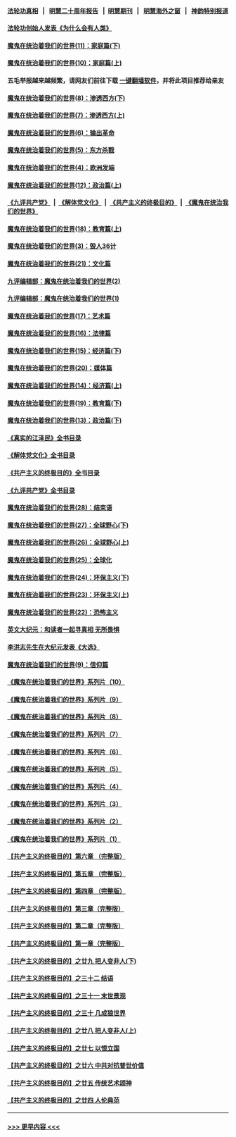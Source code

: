 #### [法轮功真相](https://github.com/gfw-breaker/truth/blob/master/README.md?t=0) &nbsp;&nbsp;|&nbsp;&nbsp; [明慧二十周年报告](https://github.com/gfw-breaker/mh-reports/blob/master/README.md?t=0) &nbsp;&nbsp;|&nbsp;&nbsp;[明慧期刊](https://github.com/gfw-breaker/mh-qikan) &nbsp;&nbsp;|&nbsp;&nbsp; [明慧海外之窗](https://github.com/gfw-breaker/mh-news/blob/master/README.md?t=0) &nbsp;&nbsp;|&nbsp;&nbsp; [神韵特别报道](https://github.com/gfw-breaker/mh-news/blob/master/shenyun.md?t=0)
#### [法轮功创始人发表《为什么会有人类》](../pages/nsc422/n13912117.md?t=04020944) 
#### [魔鬼在统治着我们的世界(11)：家庭篇(下)](../pages/nsc422/n10440961.md?t=04020944) 
#### [魔鬼在统治着我们的世界(10)：家庭篇(上)](../pages/nsc422/n10435448.md?t=04020944) 
#### 五毛举报越来越频繁，请网友们前往下载 [一键翻墙软件](https://github.com/gfw-breaker/ssr-accounts)，并将此项目推荐给亲友
#### [魔鬼在统治着我们的世界(8)：渗透西方(下)](../pages/nsc422/n10429603.md?t=04020944) 
#### [魔鬼在统治着我们的世界(7)：渗透西方(上)](../pages/nsc422/n10426013.md?t=04020944) 
#### [魔鬼在统治着我们的世界(6)：输出革命](../pages/nsc422/n10421536.md?t=04020944) 
#### [魔鬼在统治着我们的世界(5)：东方杀戮](../pages/nsc422/n10417707.md?t=04020944) 
#### [魔鬼在统治着我们的世界(4)：欧洲发端](../pages/nsc422/n10414890.md?t=04020944) 
#### [魔鬼在统治着我们的世界(12)：政治篇(上)](../pages/nsc422/n10444576.md?t=04020944) 
#### [《九评共产党》](https://github.com/begood0513/9ping.md/blob/master/README.md) &nbsp;|&nbsp; [《解体党文化》](../../../../jtdwh.md/blob/master/README.md)  &nbsp;|&nbsp; [《共产主义的终极目的》](../../../../gczydzjmd.md/blob/master/README.md) &nbsp;|&nbsp; [《魔鬼在统治我们的世界》](../../../../mgztzwmdsj.md/blob/master/README.md) 
#### [魔鬼在统治着我们的世界(18)：教育篇(上)](../pages/nsc422/n10526970.md?t=04020944) 
#### [魔鬼在统治着我们的世界(3)：毁人36计](../pages/nsc422/n10411583.md?t=04020944) 
#### [魔鬼在统治着我们的世界(21)：文化篇](../pages/nsc422/n10597706.md?t=04020944) 
#### [九评编辑部：魔鬼在统治着我们的世界(2)](../pages/nsc422/n10410036.md?t=04020944) 
#### [九评编辑部：魔鬼在统治着我们的世界(1)](../pages/nsc422/n10406825.md?t=04020944) 
#### [魔鬼在统治着我们的世界(17)：艺术篇](../pages/nsc422/n10499093.md?t=04020944) 
#### [魔鬼在统治着我们的世界(16)：法律篇](../pages/nsc422/n10485969.md?t=04020944) 
#### [魔鬼在统治着我们的世界(15)：经济篇(下)](../pages/nsc422/n10469975.md?t=04020944) 
#### [魔鬼在统治着我们的世界(20)：媒体篇](../pages/nsc422/n10586579.md?t=04020944) 
#### [魔鬼在统治着我们的世界(14)：经济篇(上)](../pages/nsc422/n10457370.md?t=04020944) 
#### [魔鬼在统治着我们的世界(19)：教育篇(下)](../pages/nsc422/n10564808.md?t=04020944) 
#### [魔鬼在统治着我们的世界(13)：政治篇(下)](../pages/nsc422/n10448270.md?t=04020944) 
#### [《真实的江泽民》全书目录](../pages/nsc422/n13721399.md?t=04020944) 
#### [《解体党文化》全书目录](../pages/nsc422/n13721157.md?t=04020944) 
#### [《共产主义的终极目的》全书目录](../pages/nsc422/n13721048.md?t=04020944) 
#### [《九评共产党》全书目录](../pages/nsc422/n13708085.md?t=04020944) 
#### [魔鬼在统治着我们的世界(28)：结束语](../pages/nsc422/n10936246.md?t=04020944) 
#### [魔鬼在统治着我们的世界(27)：全球野心(下)](../pages/nsc422/n10928319.md?t=04020944) 
#### [魔鬼在统治着我们的世界(26)：全球野心(上)](../pages/nsc422/n10900318.md?t=04020944) 
#### [魔鬼在统治着我们的世界(25)：全球化](../pages/nsc422/n10788205.md?t=04020944) 
#### [魔鬼在统治着我们的世界(24)：环保主义(下)](../pages/nsc422/n10695307.md?t=04020944) 
#### [魔鬼在统治着我们的世界(23)：环保主义(上)](../pages/nsc422/n10688613.md?t=04020944) 
#### [魔鬼在统治着我们的世界(22)：恐怖主义](../pages/nsc422/n10614727.md?t=04020944) 
#### [英文大纪元：和读者一起寻真相 无所畏惧](../pages/nsc422/n12542027.md?t=04020944) 
#### [李洪志先生在大纪元发表《大选》](../pages/nsc422/n12534746.md?t=04020944) 
#### [魔鬼在统治着我们的世界(9)：信仰篇](../pages/nsc422/n10432159.md?t=04020944) 
#### [《魔鬼在统治着我们的世界》系列片（10）](../pages/nsc422/n12292670.md?t=04020944) 
#### [《魔鬼在统治着我们的世界》系列片（9）](../pages/nsc422/n12290859.md?t=04020944) 
#### [《魔鬼在统治着我们的世界》系列片（8）](../pages/nsc422/n12287445.md?t=04020944) 
#### [《魔鬼在统治着我们的世界》系列片（7）](../pages/nsc422/n12283425.md?t=04020944) 
#### [《魔鬼在统治着我们的世界》系列片（6）](../pages/nsc422/n12282314.md?t=04020944) 
#### [《魔鬼在统治着我们的世界》系列片（5）](../pages/nsc422/n12281419.md?t=04020944) 
#### [《魔鬼在统治着我们的世界》系列片（4）](../pages/nsc422/n12274024.md?t=04020944) 
#### [《魔鬼在统治着我们的世界》系列片（3）](../pages/nsc422/n12271322.md?t=04020944) 
#### [《魔鬼在统治着我们的世界》系列片（2）](../pages/nsc422/n12269049.md?t=04020944) 
#### [《魔鬼在统治着我们的世界》系列片（1）](../pages/nsc422/n12267575.md?t=04020944) 
#### [【共产主义的终极目的】第六章 （完整版）](../pages/nsc422/n11428913.md?t=04020944) 
#### [【共产主义的终极目的】第五章 （完整版）](../pages/nsc422/n11428912.md?t=04020944) 
#### [【共产主义的终极目的】第四章 （完整版）](../pages/nsc422/n11428907.md?t=04020944) 
#### [【共产主义的终极目的】第三章（完整版）](../pages/nsc422/n11428848.md?t=04020944) 
#### [【共产主义的终极目的】第二章（完整版）](../pages/nsc422/n11428831.md?t=04020944) 
#### [【共产主义的终极目的】第一章（完整版）](../pages/nsc422/n11417651.md?t=04020944) 
#### [【共产主义的终极目的】之廿九 把人变非人(下)](../pages/nsc422/n11344140.md?t=04020944) 
#### [【共产主义的终极目的】之三十二 结语](../pages/nsc422/n11360535.md?t=04020944) 
#### [【共产主义的终极目的】之三十一 末世景观](../pages/nsc422/n11351129.md?t=04020944) 
#### [【共产主义的终极目的】之三十 几成狼世界](../pages/nsc422/n11348280.md?t=04020944) 
#### [【共产主义的终极目的】之廿八 把人变非人(上)](../pages/nsc422/n11340492.md?t=04020944) 
#### [【共产主义的终极目的】之廿七 以恨立国](../pages/nsc422/n11336944.md?t=04020944) 
#### [【共产主义的终极目的】之廿六 中共对抗普世价值](../pages/nsc422/n11324785.md?t=04020944) 
#### [【共产主义的终极目的】之廿五 传统艺术颂神](../pages/nsc422/n11296396.md?t=04020944) 
#### [【共产主义的终极目的】之廿四 人伦典范](../pages/nsc422/n11296397.md?t=04020944) 

----
#### [ >>> 更早内容 <<< ](../indexes/nsc422-earlier.md)

